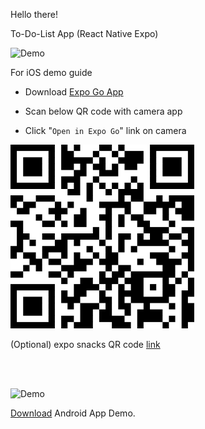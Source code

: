 Hello there!

To-Do-List App (React Native Expo)

![Demo](https://user-images.githubusercontent.com/150369058/283982971-34158411-e306-4ba4-95d0-1f314ce2bc39.gif)

For iOS demo guide

- Download [Expo Go App](https://apps.apple.com/us/app/expo-go/id982107779)

* Scan below QR code with camera app

- Click "`Open in Expo Go`" link on camera

![Expo QR code](./assets/todolist_expo.png)

(Optional) expo snacks QR code [link](https://snack.expo.dev/@kaungnyuntsan1/to-do-list)

<br/>

<br/>

![Demo](https://user-images.githubusercontent.com/150369058/283984372-0b0337ad-ff5c-4834-8f19-2fa2a63c684b.gif)

[Download](https://expo.dev/artifacts/eas/k2b7VRZFKZkZcfdZr9o2LQ.apk) Android App Demo.
